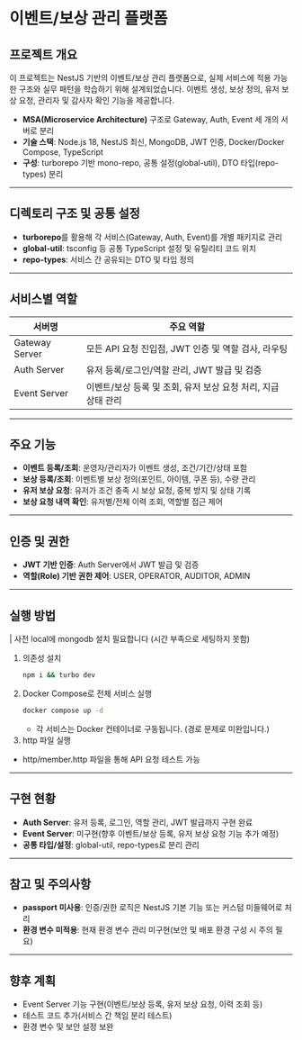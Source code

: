 # 이벤트/보상 관리 플랫폼

## 프로젝트 개요

이 프로젝트는 NestJS 기반의 이벤트/보상 관리 플랫폼으로, 실제 서비스에 적용 가능한 구조와 실무 패턴을 학습하기 위해 설계되었습니다. 이벤트 생성, 보상 정의, 유저 보상 요청, 관리자 및 감사자 확인 기능을 제공합니다.

- **MSA(Microservice Architecture)** 구조로 Gateway, Auth, Event 세 개의 서버로 분리
- **기술 스택**: Node.js 18, NestJS 최신, MongoDB, JWT 인증, Docker/Docker Compose, TypeScript
- **구성**: turborepo 기반 mono-repo, 공통 설정(global-util), DTO 타입(repo-types) 분리

---

## 디렉토리 구조 및 공통 설정

- **turborepo**를 활용해 각 서비스(Gateway, Auth, Event)를 개별 패키지로 관리
- **global-util**: tsconfig 등 공통 TypeScript 설정 및 유틸리티 코드 위치
- **repo-types**: 서비스 간 공유되는 DTO 및 타입 정의

---

## 서비스별 역할

| 서버명          | 주요 역할                                                         |
|----------------|-------------------------------------------------------------------|
| Gateway Server | 모든 API 요청 진입점, JWT 인증 및 역할 검사, 라우팅                |
| Auth Server    | 유저 등록/로그인/역할 관리, JWT 발급 및 검증                       |
| Event Server   | 이벤트/보상 등록 및 조회, 유저 보상 요청 처리, 지급 상태 관리       |

---

## 주요 기능

- **이벤트 등록/조회**: 운영자/관리자가 이벤트 생성, 조건/기간/상태 포함
- **보상 등록/조회**: 이벤트별 보상 정의(포인트, 아이템, 쿠폰 등), 수량 관리
- **유저 보상 요청**: 유저가 조건 충족 시 보상 요청, 중복 방지 및 상태 기록
- **보상 요청 내역 확인**: 유저별/전체 이력 조회, 역할별 접근 제어

---

## 인증 및 권한

- **JWT 기반 인증**: Auth Server에서 JWT 발급 및 검증
- **역할(Role) 기반 권한 제어**: USER, OPERATOR, AUDITOR, ADMIN

---

## 실행 방법
| 사전 local에 mongodb 설치 필요합니다 (시간 부족으로 세팅하지 못함)

1. 의존성 설치
   ```bash
   npm i && turbo dev
   ```
2. Docker Compose로 전체 서비스 실행
   ```bash
   docker compose up -d
   ```
    - 각 서비스는 Docker 컨테이너로 구동됩니다. (경로 문제로 미완입니다.)
3. http 파일 실행
  - http/member.http 파일을 통해 API 요청 테스트 가능

---

## 구현 현황

- **Auth Server**: 유저 등록, 로그인, 역할 관리, JWT 발급까지 구현 완료
- **Event Server**: 미구현(향후 이벤트/보상 등록, 유저 보상 요청 기능 추가 예정)
- **공통 타입/설정**: global-util, repo-types로 분리 관리

---

## 참고 및 주의사항

- **passport 미사용**: 인증/권한 로직은 NestJS 기본 기능 또는 커스텀 미들웨어로 처리
- **환경 변수 미적용**: 현재 환경 변수 관리 미구현(보안 및 배포 환경 구성 시 주의 필요)

---

## 향후 계획

- Event Server 기능 구현(이벤트/보상 등록, 유저 보상 요청, 이력 조회 등)
- 테스트 코드 추가(서비스 간 책임 분리 테스트)
- 환경 변수 및 보안 설정 보완

